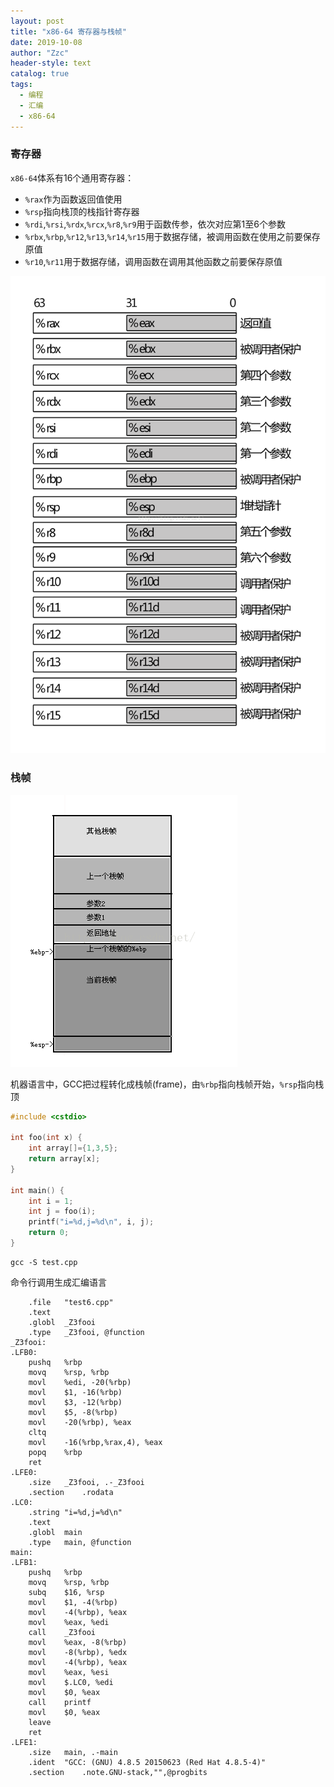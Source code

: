 ```yaml
---
layout: post
title: "x86-64 寄存器与栈帧"
date: 2019-10-08
author: "Zzc"
header-style: text
catalog: true
tags:
  - 编程
  - 汇编
  - x86-64
---
```


### 寄存器

`x86-64`体系有16个通用寄存器：
- `%rax`作为函数返回值使用
- `%rsp`指向栈顶的栈指针寄存器
- `%rdi`,`%rsi`,`%rdx`,`%rcx`,`%r8`,`%r9`用于函数传参，依次对应第1至6个参数
- `%rbx`,`%rbp`,`%r12`,`%r13`,`%r14`,`%r15`用于数据存储，被调用函数在使用之前要保存原值
- `%r10`,`%r11`用于数据存储，调用函数在调用其他函数之前要保存原值

![img](\img\in-post\post-x86-64-register-and-stack\20160508214224799.png)

### 栈帧

![img](\img\in-post\post-x86-64-register-and-stack\20160508214803291.png)

机器语言中，GCC把过程转化成栈帧(frame)，由`%rbp`指向栈帧开始，`%rsp`指向栈顶

```cpp
#include <cstdio>

int foo(int x) {
    int array[]={1,3,5};
    return array[x];
}

int main() {
    int i = 1;
    int j = foo(i);
    printf("i=%d,j=%d\n", i, j); 
    return 0;
}
```

```shell
gcc -S test.cpp
```

命令行调用生成汇编语言

```assembly
    .file   "test6.cpp"
    .text
    .globl  _Z3fooi
    .type   _Z3fooi, @function
_Z3fooi:
.LFB0:
    pushq   %rbp
    movq    %rsp, %rbp
    movl    %edi, -20(%rbp)
    movl    $1, -16(%rbp)
    movl    $3, -12(%rbp)
    movl    $5, -8(%rbp)
    movl    -20(%rbp), %eax
    cltq
    movl    -16(%rbp,%rax,4), %eax
    popq    %rbp
    ret
.LFE0:
    .size   _Z3fooi, .-_Z3fooi
    .section    .rodata
.LC0:
    .string "i=%d,j=%d\n"
    .text
    .globl  main
    .type   main, @function
main:
.LFB1:
    pushq   %rbp
    movq    %rsp, %rbp
    subq    $16, %rsp
    movl    $1, -4(%rbp)
    movl    -4(%rbp), %eax
    movl    %eax, %edi
    call    _Z3fooi
    movl    %eax, -8(%rbp)
    movl    -8(%rbp), %edx
    movl    -4(%rbp), %eax
    movl    %eax, %esi
    movl    $.LC0, %edi
    movl    $0, %eax
    call    printf
    movl    $0, %eax
    leave
    ret
.LFE1:
    .size   main, .-main
    .ident  "GCC: (GNU) 4.8.5 20150623 (Red Hat 4.8.5-4)"
    .section    .note.GNU-stack,"",@progbits  
```

